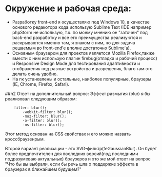 # Окружение и рабочая среда:
- Разработку front-end  я осуществляю под Windows 10, в качестве основого редакотора кода использую Sublime Text (IDE например phpStorm не использую, т.к. по моему мнению он "заточен" под back-end разработку и все его преимущества реализуются и раскрываются именно там, я знаком с ним, но для задача решаемым во front-end'е вполне достаточно Sublime'а).
- Основным браузером для проектов являетсся Mozilla Firefox,также вмести с ним использую плагин firebug(отладка и рабочий процесс) и Responsive Design Mode для тестирования адаптивности и отображения под разные устройства и разрешения, благо там это делать очень удобно.
- На пк установлены и остальные, наиболее популярные, браузеры (IE, Chrome, Firefox, Safari).

##h2 Ответ на дополнительный вопрос:
Эффект размытия (blur) я бы реализовал следующим образом:
```
    filter: blur(); 
        -webkit-filter: blur(); 
        -moz-filter: blur();
        -o-filter: blur(); 
        -ms-filter: blur();
```   
Этот метод основан на CSS свойствах и его можно назвать кроссбраузенрым.

Второй вариант реализации - это SVG-фильтр(feGaussianBlur). Он будет более предпочтителен для последних версий(под последними подразумеваю актуальные) браузеров и это же мой ответ на вопрос "Что бы вы выбрали, если бы речь шла о поддержке эффекта в браузерах в ближайшем будущем?"
